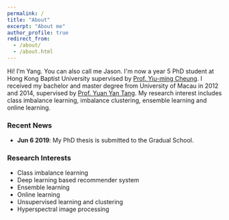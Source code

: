 ```yaml
---
permalink: /
title: "About"
excerpt: "About me"
author_profile: true
redirect_from:
  - /about/
  - /about.html
---
```



Hi! I’m Yang. You can also call me Jason. I'm now a year 5 PhD student at Hong Kong Baptist University supervised by [Prof. Yiu-ming Cheung](http://www.comp.hkbu.edu.hk/~ymc/). I received my bachelor and master degree from University of Macau in 2012 and 2014, supervised by [Prof. Yuan Yan Tang](https://www.fst.um.edu.mo/en/staff/fstyyt.html). My research interest includes class imbalance learning, imbalance clustering, ensemble learning and online learning.



### Recent News

* **Jun 6 2019**: My PhD thesis is submitted to the Gradual School.



### Research Interests

* Class imbalance learning
* Deep learning based recommender system
* Ensemble learning
* Online learning
* Unsupervised learning and clustering
* Hyperspectral image processing

 